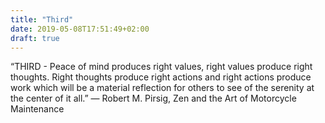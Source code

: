 ```yaml
---
title: "Third"
date: 2019-05-08T17:51:49+02:00
draft: true
---
```


“THIRD - Peace of mind produces right values, right values produce right thoughts. Right thoughts produce right actions and right actions produce work which will be a material reflection for others to see of the serenity at the center of it all.”
― Robert M. Pirsig, Zen and the Art of Motorcycle Maintenance
